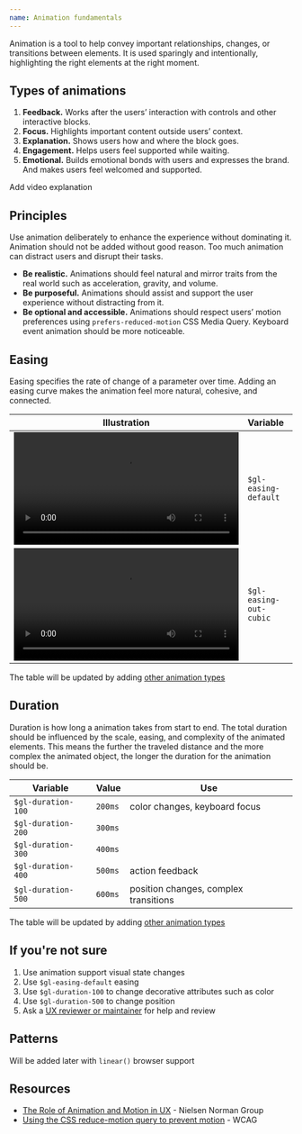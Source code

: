 ```yaml
---
name: Animation fundamentals
---
```


Animation is a tool to help convey important relationships, changes, or transitions between elements. It is used sparingly and intentionally, highlighting the right elements at the right moment.


## Types of animations

1. **Feedback.** Works after the users’ interaction with controls and other interactive blocks.
1. **Focus.** Highlights important content outside users’ context.
1. **Explanation.** Shows users how and where the block goes.
1. **Engagement.** Helps users feel supported while waiting.
1. **Emotional.** Builds emotional bonds with users and expresses the brand. And makes users feel welcomed and supported.

<todo>Add video explanation</todo>


## Principles

Use animation deliberately to enhance the experience without dominating it. Animation should not be added without good reason. Too much animation can distract users and disrupt their tasks.

* **Be realistic.** Animations should feel natural and mirror traits from the real world such as acceleration, gravity, and volume.
* **Be purposeful.** Animations should assist and support the user experience without distracting from it.
* **Be optional and accessible.** Animations should respect users’ motion preferences using `prefers-reduced-motion` CSS Media Query. Keyboard event animation should be more noticeable.


## Easing

Easing specifies the rate of change of a parameter over time. Adding an easing curve makes the animation feel more natural, cohesive, and connected.

| Illustration | Variable | Value | Use |
| --- | --- | --- | --- |
| <video tabindex="0" preload="true" autoplay="true" controls="" loop="true" playsinline="true" aria-label="" width="400"><source src="/video/easing-default.mp4"></video> | `$gl-easing-default` | `ease` | hover animation |
| <video tabindex="0" preload="true" autoplay="true" controls="" loop="true" playsinline="true" aria-label="" width="400"><source src="/video/easing-out-cubic.mp4"></video> | `$gl-easing-out-cubic` | `cubic-bezier(0.22, 0.61, 0.36, 1)` | focus animation |

<todo>The table will be updated by adding [other animation types](/product-foundations/animation-fundamentals#types-of-animations)</todo>


## Duration

Duration is how long a animation takes from start to end. The total duration should be influenced by the scale, easing, and complexity of the animated elements. This means the further the traveled distance and the more complex the animated object, the longer the duration for the animation should be.

| Variable | Value | Use |
| --- | --- | --- |
| `$gl-duration-100` | `200ms` | color changes, keyboard focus |
| `$gl-duration-200` | `300ms` |  |
| `$gl-duration-300` | `400ms` |  |
| `$gl-duration-400` | `500ms` | action feedback |
| `$gl-duration-500` | `600ms` | position changes, complex transitions |

<todo>The table will be updated by adding [other animation types](/product-foundations/animation-fundamentals#types-of-animations)</todo>


## If you're not sure

1. Use animation support visual state changes
1. Use `$gl-easing-default` easing
1. Use `$gl-duration-100` to change decorative attributes such as color
1. Use `$gl-duration-500` to change position
1. Ask a [UX reviewer or maintainer](https://about.gitlab.com/handbook/engineering/projects/#design.gitlab.com) for help and review


## Patterns

<todo>Will be added later with `linear()` browser support</todo>


## Resources

- [The Role of Animation and Motion in UX](https://www.nngroup.com/articles/animation-purpose-ux/) - Nielsen Norman Group
- [Using the CSS reduce-motion query to prevent motion](https://www.w3.org/WAI/WCAG22/Techniques/css/C39.html) - WCAG
